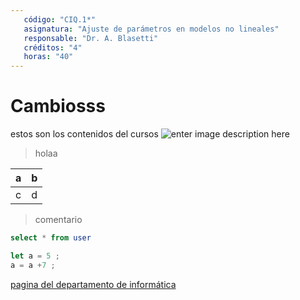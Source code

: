 ```yaml
---
   código: "CIQ.1*"
   asignatura: "Ajuste de parámetros en modelos no lineales"
   responsable: "Dr. A. Blasetti"
   créditos: "4"
   horas: "40"
---
```

# Cambiosss
estos son los contenidos del cursos
![enter image description here](https://i1.wp.com/diariocronica.com.ar/wp-content/uploads/2018/11/borrador-autom%C3%A1tico-133.jpg?fit=1200,800&ssl=1)

> holaa

| a | b |
|---|---|
| c | d |

> comentario



```sql
select * from user
```

```javascript
let a = 5 ;
a = a +7 ;
```
[pagina del departamento de informática](http://www.dinfo.ing.unp.edu.ar)
<!--stackedit_data:
eyJoaXN0b3J5IjpbLTIxMzI0NDUxNTgsLTgwMTQxNzQxNCwyOD
A4NjEzODgsLTE2NzcwMDA0NjMsLTc5MTc1MjY3OSwtMTE3NTAx
OTQwOCwtMTA2NTYzNzIxNiwtMTU4OTY1MDI3NSw0MDQ2MTgzOT
ksMTE4MzkyMTIzNCwtODkwMDg5NTMzLDM5OTk4NDUzNCw0NDQy
Njg3MjgsMTEwOTAzMzUyNiwtOTgzMzc4OTk0LC0zNTA5Mjc5NT
QsMTk2MTExMTczNSw5NDMwNDIzNTksLTg0NzcxNzAwMSwxNzQx
MDY1OThdfQ==
-->